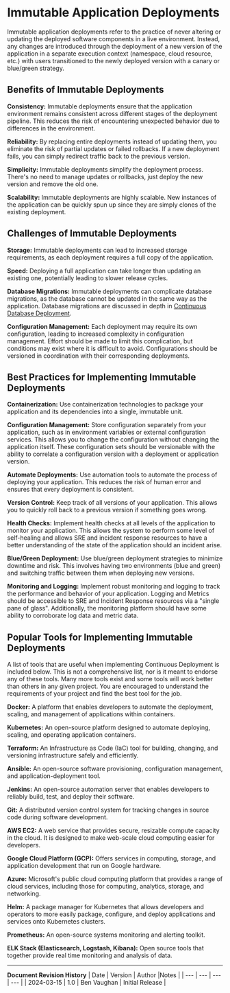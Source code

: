 # Immutable Application Deployments

Immutable application deployments refer to the practice of never altering or updating the deployed software components in a live environment. Instead, any changes are introduced through the deployment of a new version of the application in a separate execution context (namespace, cloud resource, etc.) with users transitioned to the newly deployed version with a canary or blue/green strategy.

## Benefits of Immutable Deployments

**Consistency:** Immutable deployments ensure that the application environment remains consistent across different stages of the deployment pipeline. This reduces the risk of encountering unexpected behavior due to differences in the environment.

**Reliability:** By replacing entire deployments instead of updating them, you eliminate the risk of partial updates or failed rollbacks. If a new deployment fails, you can simply redirect traffic back to the previous version.

**Simplicity:** Immutable deployments simplify the deployment process. There's no need to manage updates or rollbacks, just deploy the new version and remove the old one.

**Scalability:** Immutable deployments are highly scalable. New instances of the application can be quickly spun up since they are simply clones of the existing deployment.

## Challenges of Immutable Deployments

**Storage:** Immutable deployments can lead to increased storage requirements, as each deployment requires a full copy of the application.

**Speed:** Deploying a full application can take longer than updating an existing one, potentially leading to slower release cycles.

**Database Migrations:** Immutable deployments can complicate database migrations, as the database cannot be updated in the same way as the application. Database migrations are discussed in depth in [Continuous Database Deployment](../database-deployment/README.md).

**Configuration Management:** Each deployment may require its own configuration, leading to increased complexity in configuration management. Effort should be made to limit this complication, but conditions may exist where it is difficult to avoid. Configurations should be versioned in coordination with their corresponding deployments.

## Best Practices for Implementing Immutable Deployments

**Containerization:** Use containerization technologies to package your application and its dependencies into a single, immutable unit.

**Configuration Management:** Store configuration separately from your application, such as in environment variables or external configuration services. This allows you to change the configuration without changing the application itself. These configuration sets should be versionable with the ability to correlate a configuration version with a deployment or application version.

**Automate Deployments:** Use automation tools to automate the process of deploying your application. This reduces the risk of human error and ensures that every deployment is consistent.

**Version Control:** Keep track of all versions of your application. This allows you to quickly roll back to a previous version if something goes wrong.

**Health Checks:** Implement health checks at all levels of the application to monitor your application. This allows the system to perform some level of self-healing and allows SRE and incident response resources to have a better understanding of the state of the application should an incident arise.

**Blue/Green Deployment:** Use blue/green deployment strategies to minimize downtime and risk. This involves having two environments (blue and green) and switching traffic between them when deploying new versions.

**Monitoring and Logging:** Implement robust monitoring and logging to track the performance and behavior of your application. Logging and Metrics should be accessible to SRE and Incident Response resources via a "single pane of glass". Additionally, the monitoring platform should have some ability to corroborate log data and metric data.

## Popular Tools for Implementing Immutable Deployments

A list of tools that are useful when implementing Continuous Deployment is included below. This is not a comprehensive list, nor is it meant to endorse any of these tools. Many more tools exist and some tools will work better than others in any given project. You are encouraged to understand the requirements of your project and find the best tool for the job. 

**Docker:** A platform that enables developers to automate the deployment, scaling, and management of applications within containers.

**Kubernetes:** An open-source platform designed to automate deploying, scaling, and operating application containers.

**Terraform:** An Infrastructure as Code (IaC) tool for building, changing, and versioning infrastructure safely and efficiently.

**Ansible:** An open-source software provisioning, configuration management, and application-deployment tool.

**Jenkins:** An open-source automation server that enables developers to reliably build, test, and deploy their software.

**Git:** A distributed version control system for tracking changes in source code during software development.

**AWS EC2:** A web service that provides secure, resizable compute capacity in the cloud. It is designed to make web-scale cloud computing easier for developers.

**Google Cloud Platform (GCP):** Offers services in computing, storage, and application development that run on Google hardware.

**Azure:** Microsoft's public cloud computing platform that provides a range of cloud services, including those for computing, analytics, storage, and networking.

**Helm:** A package manager for Kubernetes that allows developers and operators to more easily package, configure, and deploy applications and services onto Kubernetes clusters.

**Prometheus:** An open-source systems monitoring and alerting toolkit.

**ELK Stack (Elasticsearch, Logstash, Kibana):** Open source tools that together provide real time monitoring and analysis of data.

---
**Document Revision History**
| Date | Version | Author |Notes |
| --- | --- | --- | --- |
| 2024-03-15 | 1.0 | Ben Vaughan | Initial Release |
